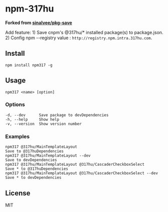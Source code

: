 # npm-317hu

**Forked from [sinalvee/pkg-save](https://github.com/sinalvee/pkg-save)**

Add feature: 1) Save cnpm's @317hu/* installed package(s) to package.json. 2) Config npm --registry value : `http://registry.npm.intra.317hu.com`.

## Install

`npm install npm317 -g`

## Usage

`npm317 <name> [option]`

### Options

```
-d, --dev      Save package to devDependencies
-h, --help     Show help
-v, --version  Show version number
```
### Examples

```
npm317 @317hu/MainTemplateLayout                                      Save to @317huDependencies
npm317 @317hu/MainTemplateLayout --dev                                Save to devDependencies
npm317 @317hu/MainTemplateLayout @317hu/CascaderCheckboxSelect        Save * to @317huDependencies
npm317 @317hu/MainTemplateLayout @317hu/CascaderCheckboxSelect --dev  Save * to devDependencies
```

## License

MIT
